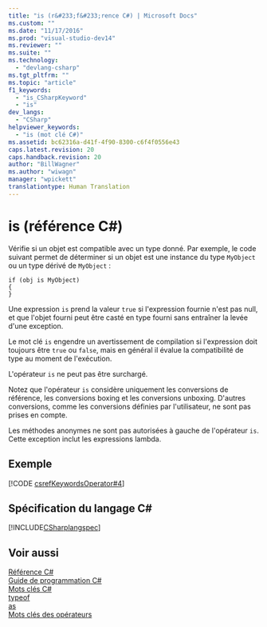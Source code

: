 ```yaml
---
title: "is (r&#233;f&#233;rence C#) | Microsoft Docs"
ms.custom: ""
ms.date: "11/17/2016"
ms.prod: "visual-studio-dev14"
ms.reviewer: ""
ms.suite: ""
ms.technology: 
  - "devlang-csharp"
ms.tgt_pltfrm: ""
ms.topic: "article"
f1_keywords: 
  - "is_CSharpKeyword"
  - "is"
dev_langs: 
  - "CSharp"
helpviewer_keywords: 
  - "is (mot clé C#)"
ms.assetid: bc62316a-d41f-4f90-8300-c6f4f0556e43
caps.latest.revision: 20
caps.handback.revision: 20
author: "BillWagner"
ms.author: "wiwagn"
manager: "wpickett"
translationtype: Human Translation
---
```

# is (r&#233;f&#233;rence C#)
Vérifie si un objet est compatible avec un type donné.  Par exemple, le code suivant permet de déterminer si un objet est une instance du type `MyObject` ou un type dérivé de `MyObject` :  
  
```  
if (obj is MyObject)  
{  
}  
```  
  
 Une expression `is` prend la valeur `true` si l'expression fournie n'est pas null, et que l'objet fourni peut être casté en type fourni sans entraîner la levée d'une exception.  
  
 Le mot clé `is` engendre un avertissement de compilation si l'expression doit toujours être `true` ou `false`, mais en général il évalue la compatibilité de type au moment de l'exécution.  
  
 L'opérateur `is` ne peut pas être surchargé.  
  
 Notez que l'opérateur `is` considère uniquement les conversions de référence, les conversions boxing et les conversions unboxing.  D'autres conversions, comme les conversions définies par l'utilisateur, ne sont pas prises en compte.  
  
 Les méthodes anonymes ne sont pas autorisées à gauche de l'opérateur `is`.  Cette exception inclut les expressions lambda.  
  
## Exemple  
 [!CODE [csrefKeywordsOperator#4](../CodeSnippet/VS_Snippets_VBCSharp/csrefKeywordsOperator#4)]  
  
## Spécification du langage C\#  
 [!INCLUDE[CSharplangspec](../../../csharp/language-reference/keywords/includes/csharplangspec_md.md)]  
  
## Voir aussi  
 [Référence C\#](../../../csharp/language-reference/index.md)   
 [Guide de programmation C\#](../../../csharp/programming-guide/index.md)   
 [Mots clés C\#](../../../csharp/language-reference/keywords/index.md)   
 [typeof](../../../csharp/language-reference/keywords/typeof.md)   
 [as](../../../csharp/language-reference/keywords/as.md)   
 [Mots clés des opérateurs](../../../csharp/language-reference/keywords/operator-keywords.md)